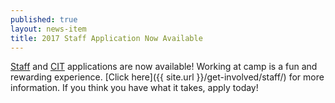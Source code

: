```yaml
---
published: true
layout: news-item
title: 2017 Staff Application Now Available
---
```


[Staff](https://goo.gl/forms/OB23sNlDZaedLflG2) and [CIT](https://docs.google.com/forms/d/e/1FAIpQLScDJTIsoOJDreeu4aEHgCiajcCxDqYAMWbvwoWwAz6bzvoTrA/viewform) applications are now available! Working at camp is a fun and rewarding experience. [Click here]({{ site.url }}/get-involved/staff/) for more information. If you think you have what it takes, apply today!
